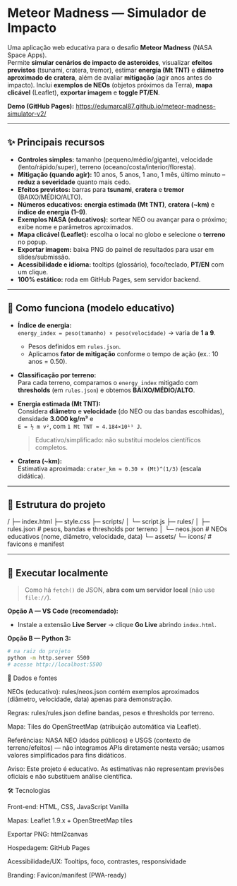 # Meteor Madness — Simulador de Impacto

Uma aplicação web educativa para o desafio **Meteor Madness** (NASA Space Apps).  
Permite **simular cenários de impacto de asteroides**, visualizar **efeitos previstos** (tsunami, cratera, tremor), estimar **energia (Mt TNT)** e **diâmetro aproximado de cratera**, além de avaliar **mitigação** (agir anos antes do impacto). Inclui **exemplos de NEOs** (objetos próximos da Terra), **mapa clicável** (Leaflet), **exportar imagem** e **toggle PT/EN**.

**Demo (GitHub Pages):** https://edumarcal87.github.io/meteor-madness-simulator-v2/

---

## ✨ Principais recursos

- **Controles simples:** tamanho (pequeno/médio/gigante), velocidade (lento/rápido/super), terreno (oceano/costa/interior/floresta).
- **Mitigação (quando agir):** 10 anos, 5 anos, 1 ano, 1 mês, último minuto – **reduz a severidade** quanto mais cedo.
- **Efeitos previstos:** barras para **tsunami**, **cratera** e **tremor** (BAIXO/MÉDIO/ALTO).
- **Números educativos:** **energia estimada (Mt TNT)**, **cratera (~km)** e **índice de energia (1–9)**.
- **Exemplos NASA (educativos):** sortear NEO ou avançar para o próximo; exibe nome e parâmetros aproximados.
- **Mapa clicável (Leaflet):** escolha o local no globo e selecione o **terreno** no popup.
- **Exportar imagem:** baixa PNG do painel de resultados para usar em slides/submissão.
- **Acessibilidade e idioma:** tooltips (glossário), foco/teclado, **PT/EN** com um clique.
- **100% estático:** roda em GitHub Pages, sem servidor backend.

---

## 🧠 Como funciona (modelo educativo)

- **Índice de energia:**  
  `energy_index = peso(tamanho) × peso(velocidade)` → varia de **1 a 9**.
  - Pesos definidos em `rules.json`.
  - Aplicamos **fator de mitigação** conforme o tempo de ação (ex.: 10 anos = 0.50).

- **Classificação por terreno:**  
  Para cada terreno, comparamos o `energy_index` mitigado com **thresholds** (em `rules.json`) e obtemos **BAIXO/MÉDIO/ALTO**.

- **Energia estimada (Mt TNT):**  
  Considera **diâmetro** e **velocidade** (do NEO ou das bandas escolhidas), densidade **3.000 kg/m³** e  
  `E = ½ m v²`, com `1 Mt TNT ≈ 4.184×10¹⁵ J`.  
  > Educativo/simplificado: não substitui modelos científicos completos.

- **Cratera (~km):**  
  Estimativa aproximada: `crater_km ≈ 0.30 × (Mt)^(1/3)` (escala didática).

---

## 📁 Estrutura do projeto
/
├─ index.html
├─ style.css
├─ scripts/
│ └─ script.js
├─ rules/
│ ├─ rules.json # pesos, bandas e thresholds por terreno
│ └─ neos.json # NEOs educativos (nome, diâmetro, velocidade, data)
└─ assets/
└─ icons/ # favicons e manifest


---

## 🚀 Executar localmente

> Como há `fetch()` de JSON, **abra com um servidor local** (não use `file://`).

**Opção A — VS Code (recomendado):**
- Instale a extensão **Live Server** → clique **Go Live** abrindo `index.html`.

**Opção B — Python 3:**
```bash
# na raiz do projeto
python -m http.server 5500
# acesse http://localhost:5500
```

🧩 Dados e fontes

NEOs (educativo): rules/neos.json contém exemplos aproximados (diâmetro, velocidade, data) apenas para demonstração.

Regras: rules/rules.json define bandas, pesos e thresholds por terreno.

Mapa: Tiles do OpenStreetMap (atribuição automática via Leaflet).

Referências: NASA NEO (dados públicos) e USGS (contexto de terreno/efeitos) — não integramos APIs diretamente nesta versão; usamos valores simplificados para fins didáticos.

Aviso: Este projeto é educativo. As estimativas não representam previsões oficiais e não substituem análise científica.

🛠️ Tecnologias

Front-end: HTML, CSS, JavaScript Vanilla

Mapas: Leaflet 1.9.x + OpenStreetMap tiles

Exportar PNG: html2canvas

Hospedagem: GitHub Pages

Acessibilidade/UX: Tooltips, foco, contrastes, responsividade

Branding: Favicon/manifest (PWA-ready)


